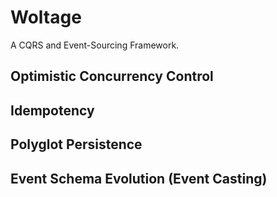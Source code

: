 # Woltage

A CQRS and Event-Sourcing Framework.

## Optimistic Concurrency Control
## Idempotency
## Polyglot Persistence
## Event Schema Evolution (Event Casting)